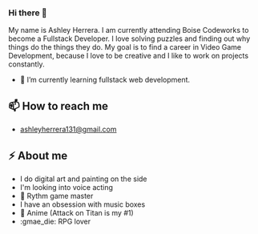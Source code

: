 ### Hi there 👋

My name is Ashley Herrera. I am currently attending Boise Codeworks to become a Fullstack Developer. I love solving puzzles and finding out why things do the things they do.
My goal is to find a career in Video Game Development, because I love to be creative and I like to work on projects constantly. 

- 🌱 I’m currently learning fullstack web development.
## 📫 How to reach me
- ashleyherrera131@gmail.com
## ⚡ About me
- I do digital art and painting on the side
- I'm looking into voice acting
- :crown: Rythm game master
- I have an obsession with music boxes
- :movie_camera: Anime (Attack on Titan is my #1)
- :gmae_die: RPG lover
